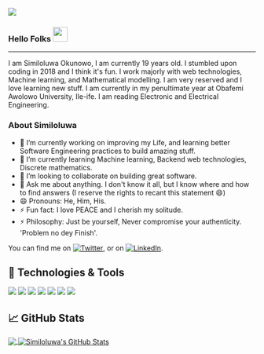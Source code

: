 ![](https://komarev.com/ghpvc/?username=rexsimiloluwah&color=green)
### Hello Folks <img src="https://raw.githubusercontent.com/MartinHeinz/MartinHeinz/master/wave.gif" width="30px">
<hr></hr>
I am Similoluwa Okunowo, I am currently 19 years old. I stumbled upon coding in 2018 and I think it's fun. I work majorly with web technologies, Machine learning, and Mathematical modelling. I am very reserved and I love learning new stuff. I am currently in my penultimate year at Obafemi Awolowo University, Ile-ife. I am reading Electronic and Electrical Engineering. 

### About Similoluwa
- 🔭 I’m currently working on improving my Life, and learning better Software Engineering practices to build amazing stuff.
- 🌱 I’m currently learning Machine learning, Backend web technologies, Discrete mathematics.
- 👯 I’m looking to collaborate on building great software.
- 💬 Ask me about anything. I don't know it all, but I know where and how to find answers (I reserve the rights to recant this statement 😄)
- 😄 Pronouns: He, Him, His.
- ⚡ Fun fact: I love PEACE and I cherish my solitude.
- ⚡ Philosophy: Just be yourself, Never compromise your authenticity. 'Problem no dey Finish'.

You can find me on [![Twitter][1.2]][1],  or on [![LinkedIn][3.2]][3].

## 🔧 Technologies & Tools
![](https://img.shields.io/badge/Code-Python-informational?style=flat&logo=python&logoColor=white&color=2bbc8a)
![](https://img.shields.io/badge/Code-JavaScript-informational?style=flat&logo=javascript&logoColor=white&color=2bbc8a)
![](https://img.shields.io/badge/Code-PostgreSQL-informational?style=flat&logo=postgresql&logoColor=white&color=2bbc8a)
![](https://img.shields.io/badge/Code-Tensorflow-informational?style=flat&logo=tensorflow&logoColor=white&color=2bbc8a)
![](https://img.shields.io/badge/Code-React-informational?style=flat&logo=react&logoColor=white&color=2bbc8a)
![](https://img.shields.io/badge/Code-SQL-informational?style=flat&logo=sql&logoColor=white&color=2bbc8a)
![](https://img.shields.io/badge/Code-Flask-informational?style=flat&logo=flask&logoColor=white&color=2bbc8a)

## &#x1f4c8; GitHub Stats

<a href="https://github.com/rexsimiloluwah/rexsimiloluwah">
  <img align="center" src="https://github-readme-stats.vercel.app/api/top-langs/?username=rexsimiloluwah&hide=jupyter notebook,html,css&title_color=ffffff&text_color=c9cacc&icon_color=2bbc8a&bg_color=1d1f21" />
</a>
<a href="https://github.com/rexsimiloluwah/rexsimiloluwah">
  <img align="center" src="https://github-readme-stats.vercel.app/api?username=rexsimiloluwah&show_icons=true&line_height=27&count_private=true&title_color=ffffff&text_color=c9cacc&icon_color=2bbc8a&bg_color=1d1f21" alt="Similoluwa's GitHub Stats" />
</a> 


<!-- links to social media icons -->

<!-- icons with padding -->

[1.1]: http://i.imgur.com/tXSoThF.png (twitter icon with padding)
[2.1]: http://i.imgur.com/0o48UoR.png (github icon with padding)

<!-- icons without padding -->

[1.2]: http://i.imgur.com/wWzX9uB.png (twitter icon without padding)
[2.2]: http://i.imgur.com/9I6NRUm.png (github icon without padding)
[3.2]: https://raw.githubusercontent.com/MartinHeinz/MartinHeinz/master/linkedin-3-16.png (LinkedIn icon without padding)


<!-- links to your social media accounts -->

[1]: https://twitter.com/__ademola__
[2]: https://github.com/rexsimiloluwah
[3]: https://www.linkedin.com/in/similoluwa-okunowo-595787179
